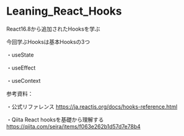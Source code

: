 # Leaning_React_Hooks

React16.8から追加されたHooksを学ぶ

今回学ぶHooksは基本Hooksの3つ

・useState

・useEffect

・useContext



参考資料：

・公式リファレンス
https://ja.reactjs.org/docs/hooks-reference.html

・Qiita
 React hooksを基礎から理解する
https://qiita.com/seira/items/f063e262b1d57d7e78b4
